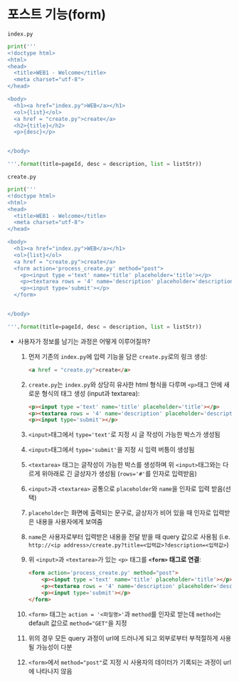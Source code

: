 # 포스트 기능(form)

`index.py`

```python
print('''
<!doctype html>
<html>
<head>
  <title>WEB1 - Welcome</title>
  <meta charset="utf-8">
</head>

<body>
  <h1><a href="index.py">WEB</a></h1>
  <ol>{list}</ol>
  <a href = "create.py">create</a>
  <h2>{title}</h2>
  <p>{desc}</p>


</body>

'''.format(title=pageId, desc = description, list = listStr))
```

`create.py`

```python
print('''
<!doctype html>
<html>
<head>
  <title>WEB1 - Welcome</title>
  <meta charset="utf-8">
</head>

<body>
  <h1><a href="index.py">WEB</a></h1>
  <ol>{list}</ol>
  <a href = "create.py">create</a>
  <form action='process_create.py' method="post">
    <p><input type ='text' name='title' placeholder='title'></p>
    <p><textarea rows = '4' name='description' placeholder='description'></textarea></p>
    <p><input type='submit'></p>
  </form>


</body>

'''.format(title=pageId, desc = description, list = listStr))
```

- 사용자가 정보를 남기는 과정은 어떻게 이루어질까?
  1. 먼저 기존의 `index.py`에 입력 기능을 담은 `create.py`로의 링크 생성:

     ```html
     <a href = "create.py">create</a>
     ```

  2. `create.py`는 `index.py`와 상당히 유사한 html 형식을 다루며 `<p>`태그 안에 새로운 형식의 태그 생성 (input과 textarea):

     ```html
     <p><input type ='text' name='title' placeholder='title'></p>
     <p><textarea rows = '4' name='description' placeholder='description'></textarea></p>
     <p><input type='submit'></p>
     ```

  3. `<input>`태그에서 `type='text'`로 지정 시 글 작성이 가능한 박스가 생성됨

  4. `<input>`태그에서 `type='submit'`을 지정 시 입력 버틍이 생성됨

  5. `<textarea>` 태그는 글작성이 가능한 박스를 생성하며 위 `<input>`태그와는 다르게 위아래로 긴 글상자가 생성됨 (`rows='#'`를 인자로 입력받음)

  6. `<input>`과 `<textarea>` 공통으로 `placeholder`와 `name`을 인자로 입력 받음(선택)

  7. `placeholder`는 화면에 출력되는 문구로, 글상자가 비어 있을 때 인자로 입력받은 내용을 사용자에게 보여줌

  8. `name`은 사용자로부터 입력받은 내용을 전달 받을 때 query 값으로 사용됨 (i.e. `http://<ip address>/create.py?title=<입력값>?description=<입력값>`)

  9. 위 `<input>`과 `<textarea>`가 있는 `<p>` 태그를 **`<form>` 태그로 연결**:

     ```html
     <form action='process_create.py' method="post">
         <p><input type ='text' name='title' placeholder='title'></p>
         <p><textarea rows = '4' name='description' placeholder='description'></textarea></p>
         <p><input type='submit'></p>
     </form>
     ```

  10. `<form>` 태그는 `action = '<파일명>'`과 `method`를 인자로 받는데 `method`는 default 값으로 `method="GET"`을 지정

  11. 위의 경우 모든 query 과정이 url에 드러나게 되고 외부로부터 부적절하게 사용될 가능성이 다분

  12. `<form>`에서 `method="post"`로 지정 시 사용자의 데이터가 기록되는 과정이 url에 나타나지 않음

      